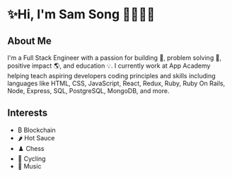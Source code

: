 # ✨Hi, I'm Sam Song 👋🧑‍💻✨

## About Me
I'm a Full Stack Engineer with a passion for building 🧱, problem solving 🧩, positive impact 🌎, and education 💡.
I currently work at App Academy helping teach aspiring developers coding principles and skills including languages like HTML, CSS, JavaScript, React, Redux, Ruby, Ruby On Rails, Node, Express, SQL, PostgreSQL, MongoDB, and more. 

## Interests
- ₿ Blockchain
- 🌶️ Hot Sauce
- ♟️ Chess
- 🚴 Cycling
- 🎻 Music
